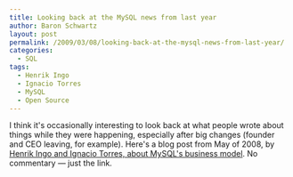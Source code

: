 ```yaml
---
title: Looking back at the MySQL news from last year
author: Baron Schwartz
layout: post
permalink: /2009/03/08/looking-back-at-the-mysql-news-from-last-year/
categories:
  - SQL
tags:
  - Henrik Ingo
  - Ignacio Torres
  - MySQL
  - Open Source
---
```

I think it's occasionally interesting to look back at what people wrote about things while they were happening, especially after big changes (founder and CEO leaving, for example). Here's a blog post from May of 2008, by [Henrik Ingo and Ignacio Torres, about MySQL's business model][1]. No commentary &#8212; just the link.

 [1]: http://people.warp.es/~nacho/blog/?p=288
